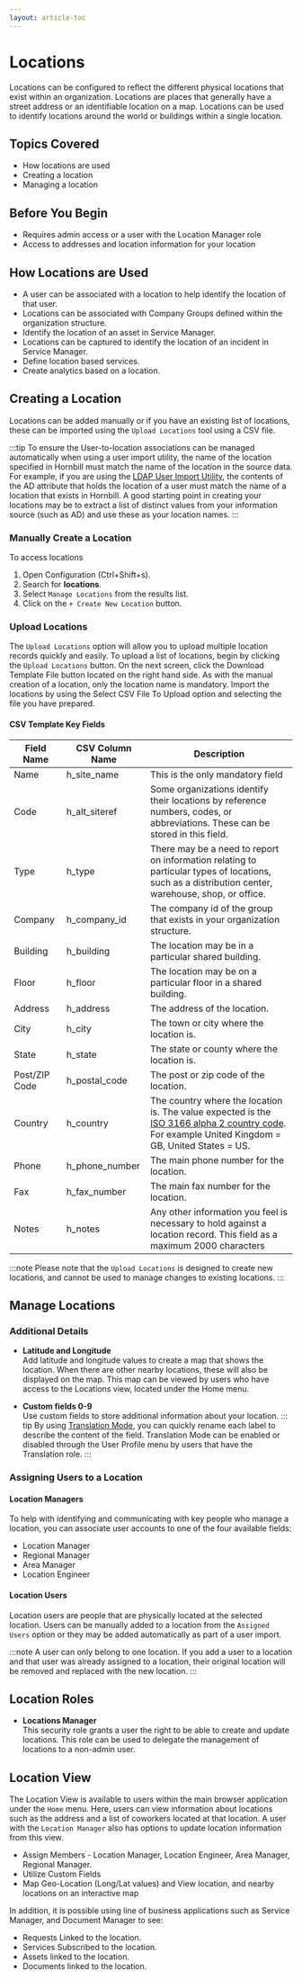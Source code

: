 ```yaml
---
layout: article-toc
---
```

# Locations
Locations can be configured to reflect the different physical locations that exist within an organization. Locations are places that generally have a street address or an identifiable location on a map. Locations can be used to identify locations around the world or buildings within a single location.

## Topics Covered
* How locations are used
* Creating a location
* Managing a location

## Before You Begin
* Requires admin access or a user with the Location Manager role
* Access to addresses and location information for your location

## How Locations are Used
* A user can be associated with a location to help identify the location of that user.
* Locations can be associated with Company Groups defined within the organization structure. 
* Identify the location of an asset in Service Manager.
* Locations can be captured to identify the location of an incident in Service Manager.
* Define location based services.
* Create analytics based on a location.

## Creating a Location
Locations can be added manually or if you have an existing list of locations, these can be imported using the `Upload Locations` tool using a CSV file.

:::tip
To ensure the User-to-location associations can be managed automatically when using a user import utility, the name of the location specified in Hornbill must match the name of the location in the source data. For example, if you are using the [LDAP User Import Utility](/data-imports-guide/users/ldap/overview/), the contents of the AD attribute that holds the location of a user must match the name of a location that exists in Hornbill. A good starting point in creating your locations may be to extract a list of distinct values from your information source (such as AD) and use these as your location names.
:::

### Manually Create a Location
To access locations 
1. Open Configuration (Ctrl+Shift+s).
1. Search for **locations**.
1. Select `Manage Locations` from the results list.
1. Click on the `+ Create New Location` button.

### Upload Locations
The `Upload Locations` option will allow you to upload multiple location records quickly and easily. To upload a list of locations, begin by clicking the `Upload Locations` button. On the next screen, click the Download Template File button located on the right hand side. As with the manual creation of a location, only the location name is mandatory. Import the locations by using the Select CSV File To Upload option and selecting the file you have prepared.

#### CSV Template Key Fields
|Field Name|CSV Column Name|Description|
|-|-|-|
|Name|h_site_name|This is the only mandatory field|
|Code|h_alt_siteref|Some organizations identify their locations by reference numbers, codes, or abbreviations. These can be stored in this field.|
|Type|h_type|There may be a need to report on information relating to particular types of locations, such as a distribution center, warehouse, shop, or office.|
|Company|h_company_id|The company id of the group that exists in your organization structure.|
|Building|h_building|The location may be in a particular shared building.|
|Floor|h_floor|The location may be on a particular floor in a shared building.|
|Address|h_address|The address of the location.|
|City|h_city|The town or city where the location is.|
|State|h_state|The state or county where the location is.|
|Post/ZIP Code|h_postal_code|The post or zip code of the location.|
|Country|h_country|The country where the location is. The value expected is the [ISO 3166 alpha 2 country code](https://www.iso.org/obp/ui/#search/code/). For example United Kingdom = GB, United States = US.|
|Phone|h_phone_number|The main phone number for the location.|
|Fax|h_fax_number|The main fax number for the location.|
|Notes|h_notes|Any other information you feel is necessary to hold against a location record. This field as a maximum 2000 characters|

:::note
Please note that the `Upload Locations` is designed to create new locations, and cannot be used to manage changes to existing locations.
:::

## Manage Locations

### Additional Details
* **Latitude and Longitude**<br>Add latitude and longitude values to create a map that shows the location. When there are other nearby locations, these will also be displayed on the map. This map can be viewed by users who have access to the Locations view, located under the Home menu.

* **Custom fields 0-9**<br>Use custom fields to store additional information about your location.
::: tip
 By using [Translation Mode](/esp-config/localization/translation-mode), you can quickly rename each label to describe the content of the field.  Translation Mode can be enabled or disabled through the User Profile menu by users that have the Translation role. 
:::

### Assigning Users to a Location

#### Location Managers
To help with identifying and communicating with key people who manage a location, you can associate user accounts to one of the four available fields:

* Location Manager
* Regional Manager
* Area Manager
* Location Engineer

#### Location Users
Location users are people that are physically located at the selected location.  Users can be manually added to a location from the `Assigned Users` option or they may be added automatically as part of a user import.

:::note
A user can only belong to one location.  If you add a user to a location and that user was already assigned to a location, their original location will be removed and replaced with the new location.
:::

## Location Roles
* **Locations Manager**<br>This security role grants a user the right to be able to create and update locations.  This role can be used to delegate the management of locations to a non-admin user.

## Location View
The Location View is available to users within the main browser application under the `Home` menu.  Here, users can view information about locations such as the address and a list of coworkers located at that location. A user with the `Location Manager` also has options to update location information from this view. 

* Assign Members - Location Manager, Location Engineer, Area Manager, Regional Manager.
* Utilize Custom Fields
* Map Geo-Location (Long/Lat values) and View location, and nearby locations on an interactive map

In addition, it is possible using line of business applications such as Service Manager, and Document Manager to see:

* Requests Linked to the location.
* Services Subscribed to the location.
* Assets linked to the location.
* Documents linked to the location.

<!-- https://wiki.hornbill.com/index.php?title=Sites -->